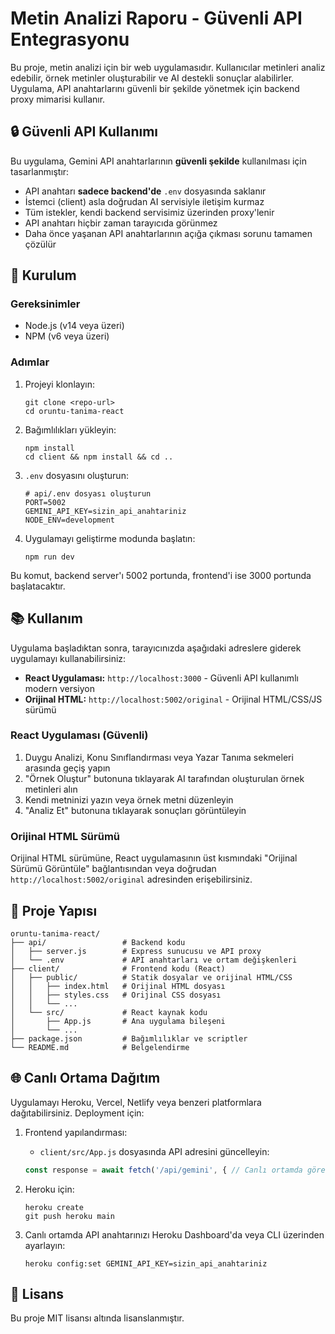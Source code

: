 # Metin Analizi Raporu - Güvenli API Entegrasyonu

Bu proje, metin analizi için bir web uygulamasıdır. Kullanıcılar metinleri analiz edebilir, örnek metinler oluşturabilir ve AI destekli sonuçlar alabilirler. Uygulama, API anahtarlarını güvenli bir şekilde yönetmek için backend proxy mimarisi kullanır.

## 🔒 Güvenli API Kullanımı

Bu uygulama, Gemini API anahtarlarının **güvenli şekilde** kullanılması için tasarlanmıştır:

- API anahtarı **sadece backend'de** `.env` dosyasında saklanır
- İstemci (client) asla doğrudan AI servisiyle iletişim kurmaz
- Tüm istekler, kendi backend servisimiz üzerinden proxy'lenir
- API anahtarı hiçbir zaman tarayıcıda görünmez
- Daha önce yaşanan API anahtarlarının açığa çıkması sorunu tamamen çözülür

## 🚀 Kurulum

### Gereksinimler
- Node.js (v14 veya üzeri)
- NPM (v6 veya üzeri)

### Adımlar

1. Projeyi klonlayın:
   ```
   git clone <repo-url>
   cd oruntu-tanima-react
   ```

2. Bağımlılıkları yükleyin:
   ```
   npm install
   cd client && npm install && cd ..
   ```

3. `.env` dosyasını oluşturun:
   ```
   # api/.env dosyası oluşturun
   PORT=5002
   GEMINI_API_KEY=sizin_api_anahtariniz
   NODE_ENV=development
   ```

4. Uygulamayı geliştirme modunda başlatın:
   ```
   npm run dev
   ```

Bu komut, backend server'ı 5002 portunda, frontend'i ise 3000 portunda başlatacaktır.

## 📚 Kullanım

Uygulama başladıktan sonra, tarayıcınızda aşağıdaki adreslere giderek uygulamayı kullanabilirsiniz:

- **React Uygulaması:** `http://localhost:3000` - Güvenli API kullanımlı modern versiyon
- **Orijinal HTML:** `http://localhost:5002/original` - Orijinal HTML/CSS/JS sürümü

### React Uygulaması (Güvenli)

1. Duygu Analizi, Konu Sınıflandırması veya Yazar Tanıma sekmeleri arasında geçiş yapın
2. "Örnek Oluştur" butonuna tıklayarak AI tarafından oluşturulan örnek metinleri alın
3. Kendi metninizi yazın veya örnek metni düzenleyin
4. "Analiz Et" butonuna tıklayarak sonuçları görüntüleyin

### Orijinal HTML Sürümü

Orijinal HTML sürümüne, React uygulamasının üst kısmındaki "Orijinal Sürümü Görüntüle" bağlantısından veya doğrudan `http://localhost:5002/original` adresinden erişebilirsiniz.

## 🔨 Proje Yapısı

```
oruntu-tanima-react/
├── api/                 # Backend kodu
│   ├── server.js        # Express sunucusu ve API proxy
│   └── .env             # API anahtarları ve ortam değişkenleri
├── client/              # Frontend kodu (React)
│   ├── public/          # Statik dosyalar ve orijinal HTML/CSS
│   │   ├── index.html   # Orijinal HTML dosyası
│   │   ├── styles.css   # Orijinal CSS dosyası
│   │   └── ...
│   └── src/             # React kaynak kodu
│       ├── App.js       # Ana uygulama bileşeni
│       └── ...
├── package.json         # Bağımlılıklar ve scriptler
└── README.md            # Belgelendirme
```

## 🌐 Canlı Ortama Dağıtım

Uygulamayı Heroku, Vercel, Netlify veya benzeri platformlara dağıtabilirsiniz. Deployment için:

1. Frontend yapılandırması:
   - `client/src/App.js` dosyasında API adresini güncelleyin:
   ```javascript
   const response = await fetch('/api/gemini', { // Canlı ortamda göreli yol kullanın
   ```

2. Heroku için:
   ```
   heroku create
   git push heroku main
   ```

3. Canlı ortamda API anahtarınızı Heroku Dashboard'da veya CLI üzerinden ayarlayın:
   ```
   heroku config:set GEMINI_API_KEY=sizin_api_anahtariniz
   ```

## 📄 Lisans

Bu proje MIT lisansı altında lisanslanmıştır. 